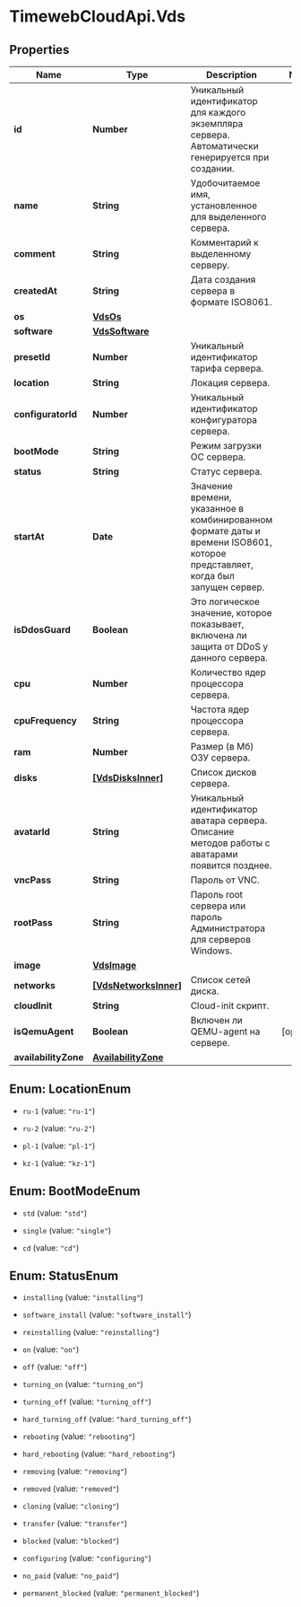 # TimewebCloudApi.Vds

## Properties

Name | Type | Description | Notes
------------ | ------------- | ------------- | -------------
**id** | **Number** | Уникальный идентификатор для каждого экземпляра сервера. Автоматически генерируется при создании. | 
**name** | **String** | Удобочитаемое имя, установленное для выделенного сервера. | 
**comment** | **String** | Комментарий к выделенному серверу. | 
**createdAt** | **String** | Дата создания сервера в формате ISO8061. | 
**os** | [**VdsOs**](VdsOs.md) |  | 
**software** | [**VdsSoftware**](VdsSoftware.md) |  | 
**presetId** | **Number** | Уникальный идентификатор тарифа сервера. | 
**location** | **String** | Локация сервера. | 
**configuratorId** | **Number** | Уникальный идентификатор конфигуратора сервера. | 
**bootMode** | **String** | Режим загрузки ОС сервера. | 
**status** | **String** | Статус сервера. | 
**startAt** | **Date** | Значение времени, указанное в комбинированном формате даты и времени ISO8601, которое представляет, когда был запущен сервер. | 
**isDdosGuard** | **Boolean** | Это логическое значение, которое показывает, включена ли защита от DDoS у данного сервера. | 
**cpu** | **Number** | Количество ядер процессора сервера. | 
**cpuFrequency** | **String** | Частота ядер процессора сервера. | 
**ram** | **Number** | Размер (в Мб) ОЗУ сервера. | 
**disks** | [**[VdsDisksInner]**](VdsDisksInner.md) | Список дисков сервера. | 
**avatarId** | **String** | Уникальный идентификатор аватара сервера. Описание методов работы с аватарами появится позднее. | 
**vncPass** | **String** | Пароль от VNC. | 
**rootPass** | **String** | Пароль root сервера или пароль Администратора для серверов Windows. | 
**image** | [**VdsImage**](VdsImage.md) |  | 
**networks** | [**[VdsNetworksInner]**](VdsNetworksInner.md) | Список сетей диска. | 
**cloudInit** | **String** | Cloud-init скрипт. | 
**isQemuAgent** | **Boolean** | Включен ли QEMU-agent на сервере. | [optional] 
**availabilityZone** | [**AvailabilityZone**](AvailabilityZone.md) |  | 



## Enum: LocationEnum


* `ru-1` (value: `"ru-1"`)

* `ru-2` (value: `"ru-2"`)

* `pl-1` (value: `"pl-1"`)

* `kz-1` (value: `"kz-1"`)





## Enum: BootModeEnum


* `std` (value: `"std"`)

* `single` (value: `"single"`)

* `cd` (value: `"cd"`)





## Enum: StatusEnum


* `installing` (value: `"installing"`)

* `software_install` (value: `"software_install"`)

* `reinstalling` (value: `"reinstalling"`)

* `on` (value: `"on"`)

* `off` (value: `"off"`)

* `turning_on` (value: `"turning_on"`)

* `turning_off` (value: `"turning_off"`)

* `hard_turning_off` (value: `"hard_turning_off"`)

* `rebooting` (value: `"rebooting"`)

* `hard_rebooting` (value: `"hard_rebooting"`)

* `removing` (value: `"removing"`)

* `removed` (value: `"removed"`)

* `cloning` (value: `"cloning"`)

* `transfer` (value: `"transfer"`)

* `blocked` (value: `"blocked"`)

* `configuring` (value: `"configuring"`)

* `no_paid` (value: `"no_paid"`)

* `permanent_blocked` (value: `"permanent_blocked"`)





